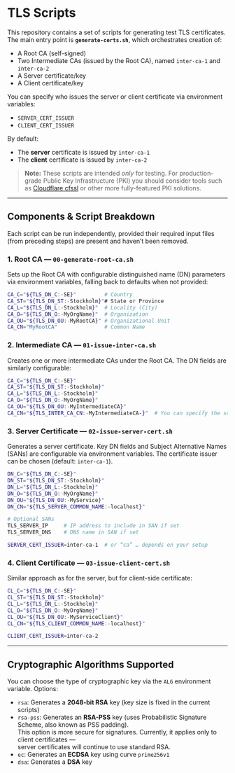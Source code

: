 # TLS Scripts

This repository contains a set of scripts for generating test TLS certificates. The main entry point is **`generate-certs.sh`**, which orchestrates creation of:

- A Root CA (self-signed)  
- Two Intermediate CAs (issued by the Root CA), named `inter-ca-1` and `inter-ca-2`  
- A Server certificate/key  
- A Client certificate/key  

You can specify who issues the server or client certificate via environment variables:

- `SERVER_CERT_ISSUER`  
- `CLIENT_CERT_ISSUER`

By default:  
- The **server** certificate is issued by `inter-ca-1`  
- The **client** certificate is issued by `inter-ca-2`

> **Note:** These scripts are intended *only* for testing. For production-grade Public Key Infrastructure (PKI) you should consider tools such as [Cloudflare cfssl](https://github.com/cloudflare/cfssl) or other more fully-featured PKI solutions.

---

## Components & Script Breakdown

Each script can be run independently, provided their required input files (from preceding steps) are present and haven’t been removed.

### 1. Root CA — `00-generate-root-ca.sh`

Sets up the Root CA with configurable distinguished name (DN) parameters via environment variables, falling back to defaults when not provided:

```bash
CA_C="${TLS_DN_C:-SE}"         # Country
CA_ST="${TLS_DN_ST:-Stockholm}"# State or Province
CA_L="${TLS_DN_L:-Stockholm}"  # Locality (City)
CA_O="${TLS_DN_O:-MyOrgName}"  # Organization
CA_OU="${TLS_DN_OU:-MyRootCA}" # Organizational Unit
CA_CN="MyRootCA"               # Common Name
```

### 2. Intermediate CA — `01-issue-inter-ca.sh`

Creates one or more intermediate CAs under the Root CA. The DN fields are similarly configurable:

```bash
CA_C="${TLS_DN_C:-SE}"
CA_ST="${TLS_DN_ST:-Stockholm}"
CA_L="${TLS_DN_L:-Stockholm}"
CA_O="${TLS_DN_O:-MyOrgName}"
CA_OU="${TLS_DN_OU:-MyIntermediateCA}"
CA_CN="${TLS_INTER_CA_CN:-MyIntermediateCA-}"  # You can specify the suffix or override
```

### 3. Server Certificate — `02-issue-server-cert.sh`

Generates a server certificate. Key DN fields and Subject Alternative Names (SANs) are configurable via environment variables. The certificate issuer can be chosen (default: `inter-ca-1`).

```bash
DN_C="${TLS_DN_C:-SE}"
DN_ST="${TLS_DN_ST:-Stockholm}"
DN_L="${TLS_DN_L:-Stockholm}"
DN_O="${TLS_DN_O:-MyOrgName}"
DN_OU="${TLS_DN_OU:-MyService}"
DN_CN="${TLS_SERVER_COMMON_NAME:-localhost}"

# Optional SANs
TLS_SERVER_IP     # IP address to include in SAN if set
TLS_SERVER_DNS    # DNS name in SAN if set

SERVER_CERT_ISSUER=inter-ca-1  # or “ca” … depends on your setup
```

### 4. Client Certificate — `03-issue-client-cert.sh`

Similar approach as for the server, but for client-side certificate:

```bash
CL_C="${TLS_DN_C:-SE}"
CL_ST="${TLS_DN_ST:-Stockholm}"
CL_L="${TLS_DN_L:-Stockholm}"
CL_O="${TLS_DN_O:-MyOrgName}"
CL_OU="${TLS_DN_OU:-MyServiceClient}"
CL_CN="${TLS_CLIENT_COMMON_NAME:-localhost}"

CLIENT_CERT_ISSUER=inter-ca-2
```

---

## Cryptographic Algorithms Supported

You can choose the type of cryptographic key via the `ALG` environment variable. Options:

- `rsa`: Generates a **2048-bit RSA** key (key size is fixed in the current scripts)  
- `rsa-pss`: Generates an **RSA-PSS** key (uses Probabilistic Signature Scheme, also known as PSS padding).  
  This option is more secure for signatures. Currently, it applies only to client certificates —  
  server certificates will continue to use standard RSA.
- `ec`: Generates an **ECDSA** key using curve `prime256v1`  
- `dsa`: Generates a **DSA** key  
